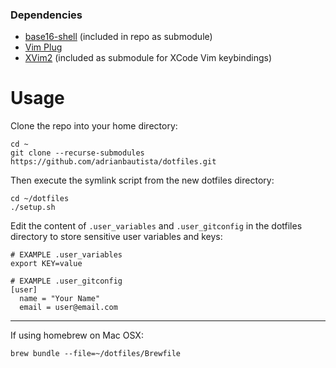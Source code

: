 ### Dependencies

- [base16-shell](https://github.com/chriskempson/base16-shell) (included in repo as submodule)
- [Vim Plug](https://github.com/junegunn/vim-plug)
- [XVim2](https://github.com/XVimProject/XVim2) (included as submodule for XCode Vim keybindings)

# Usage

Clone the repo into your home directory:

```shell
cd ~
git clone --recurse-submodules https://github.com/adrianbautista/dotfiles.git
```

Then execute the symlink script from the new dotfiles directory:

```shell
cd ~/dotfiles
./setup.sh
```

Edit the content of `.user_variables` and `.user_gitconfig` in the dotfiles directory to store sensitive user variables and keys:

```shell
# EXAMPLE .user_variables
export KEY=value
```
```shell
# EXAMPLE .user_gitconfig
[user]
  name = "Your Name"
  email = user@email.com
```

---

If using homebrew on Mac OSX:

```shell
brew bundle --file=~/dotfiles/Brewfile
```
